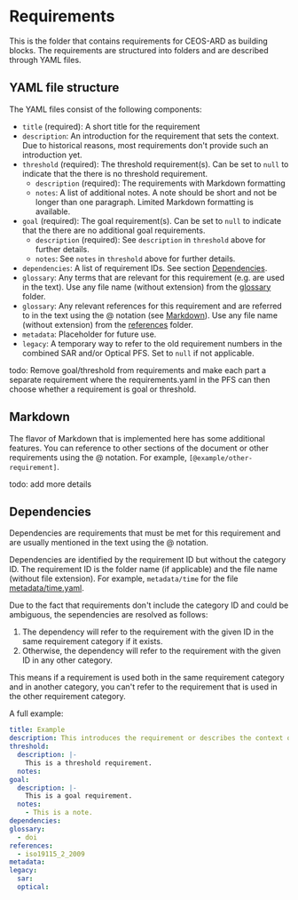 # Requirements

This is the folder that contains requirements for CEOS-ARD as building blocks.
The requirements are structured into folders and are described through YAML files.

## YAML file structure

The YAML files consist of the following components:

- `title` (required): A short title for the requirement
- `description`: An introduction for the requirement that sets the context.
  Due to historical reasons, most requirements don't provide such an introduction yet.
- `threshold` (required): The threshold requirement(s). Can be set to `null` to indicate that the there is no threshold requirement.
  - `description` (required): The requirements with Markdown formatting
  - `notes`: A list of additional notes. A note should be short and not be longer than one paragraph. Limited Markdown formatting is available.
- `goal` (required): The goal requirement(s). Can be set to `null` to indicate that the there are no additional goal requirements.
  - `description` (required): See `description` in `threshold` above for further details.
  - `notes`: See `notes` in `threshold` above for further details.
- `dependencies`: A list of requirement IDs. See section [Dependencies](#dependencies).
- `glossary`: Any terms that are relevant for this requirement (e.g. are used in the text). Use any file name (without extension) from the [glossary](../glossary/) folder.
- `glossary`: Any relevant references for this requirement and are referred to in the text using the @ notation (see [Markdown](#markdown)). Use any file name (without extension) from the [references](../references/) folder.
- `metadata`: Placeholder for future use.
- `legacy`: A temporary way to refer to the old requirement numbers in the combined SAR and/or Optical PFS. Set to `null` if not applicable.

todo: Remove goal/threshold from requirements and make each part a separate requirement where the requirements.yaml in the PFS can then choose whether a requirement is goal or threshold.

## Markdown

The flavor of Markdown that is implemented here has some additional features.
You can reference to other sections of the document or other requirements using the @ notation.
For example, `[@example/other-requirement]`.

todo: add more details

## Dependencies

Dependencies are requirements that must be met for this requirement and are usually mentioned in the text using the @ notation.

Dependencies are identified by the requirement ID but without the category ID.
The requirement ID is the folder name (if applicable) and the file name (without file extension). For example, `metadata/time` for the file [metadata/time.yaml](metadata/time.yaml).

Due to the fact that requirements don't include the category ID and could be ambiguous, the sependencies are resolved as follows:

1. The dependency will refer to the requirement with the given ID in the same requirement category if it exists.
2. Otherwise, the dependency will refer to the requirement with the given ID in any other category.

This means if a requirement is used both in the same requirement category and in another category, you can't refer to the requirement that is used in the other requirement category.

A full example:

```yaml
title: Example
description: This introduces the requirement or describes the context of this requirement.
threshold:
  description: |-
    This is a threshold requirement.
  notes:
goal:
  description: |-
    This is a goal requirement.
  notes:
    - This is a note.
dependencies:
glossary:
  - doi
references:
  - iso19115_2_2009
metadata:
legacy:
  sar:
  optical:
```
